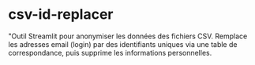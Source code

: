 # csv-id-replacer
"Outil Streamlit pour anonymiser les données des fichiers CSV. Remplace les adresses email (login) par des identifiants uniques via une table de correspondance, puis supprime les informations personnelles.
